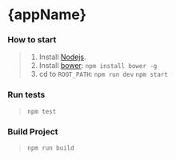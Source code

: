 {appName}
=====================

### How to start ###

>1. Install [Nodejs](http://nodejs.org/).
>2. Install [bower](http://bower.io/):
``npm install bower -g``
>3. cd to ``ROOT_PATH``:
``npm run dev``
``npm start``

### Run tests ###

>``npm test``

### Build Project ###

>``npm run build``
